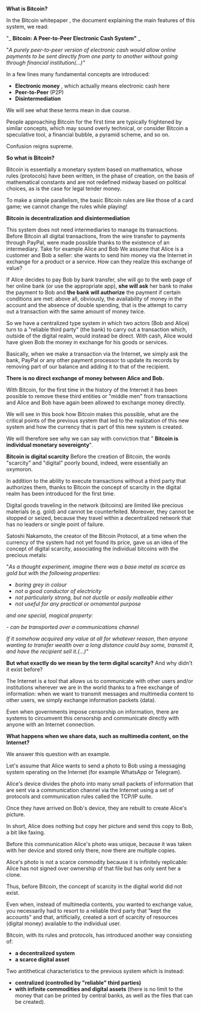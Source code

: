 **What is Bitcoin?**

In the Bitcoin whitepaper
, the document explaining the main features of this system, we read:

&quot;_ **Bitcoin: A Peer-to-Peer Electronic Cash System&quot;** _

&quot;_A purely peer-to-peer version of electronic cash would allow online payments to be sent directly from one party to another without going through financial institution(...)&quot;_

In a few lines many fundamental concepts are introduced:

- **Electronic money** , which actually means electronic cash here
- **Peer-to-Peer** (P2P)
- **Disintermediation**

We will see what these terms mean in due course.

People approaching Bitcoin for the first time are typically frightened by similar concepts, which may sound overly technical, or consider Bitcoin a speculative tool, a financial bubble, a pyramid scheme, and so on.

Confusion reigns supreme.

**So what is Bitcoin?**

Bitcoin is essentially a monetary system based on mathematics, whose rules (protocols) have been written, in the phase of creation, on the basis of mathematical constants and are not redefined midway based on political choices, as is the case for legal tender money.

To make a simple parallelism, the basic Bitcoin rules are like those of a card game; we cannot change the rules while playing!

**Bitcoin is decentralization and disintermediation**

This system does not need intermediaries to manage its transactions.
 Before Bitcoin all digital transactions, from the wire transfer to payments through PayPal, were made possible thanks to the existence of an intermediary. Take for example Alice and Bob We assume that Alice is a customer and Bob a seller: she wants to send him money via the Internet in exchange for a product or a service.
 How can they realize this exchange of value?

If Alice decides to pay Bob by bank transfer, she will go to the web page of her online bank (or use the appropriate app), **she will ask** her bank to make the payment to Bob and **the bank will authorize** the payment if certain conditions are met: above all, obviously, the availability of money in the account and the absence of double spending, that is the attempt to carry out a transaction with the same amount of money twice.

So we have a centralized type system in which two actors (Bob and Alice) turn to a &quot;reliable third party&quot; (the bank) to carry out a transaction which, outside of the digital realm, would instead be direct. With cash, Alice would have given Bob the money in exchange for his goods or services.

Basically, when we make a transaction via the Internet, we simply ask the bank, PayPal or any other payment processor to update its records by removing part of our balance and adding it to that of the recipient.

**There is no direct exchange of money between Alice and Bob.**

With Bitcoin, for the first time in the history of the Internet it has been possible to remove these third entities or &quot;middle men&quot; from transactions and Alice and Bob have again been allowed to exchange money directly.

We will see in this book how Bitcoin makes this possible, what are the critical points of the previous system that led to the realization of this new system and how the currency that is part of this new system is created.

We will therefore see why we can say with conviction that &quot; **Bitcoin is individual monetary sovereignty**&quot;.

**Bitcoin is digital scarcity**
Before the creation of Bitcoin, the words &quot;scarcity&quot; and &quot;digital&quot; poorly bound, indeed, were essentially an oxymoron.

In addition to the ability to execute transactions without a third party that authorizes them, thanks to Bitcoin the concept of scarcity in the digital realm has been introduced for the first time.

Digital goods traveling in the network (bitcoins) are limited like precious materials (e.g. gold) and cannot be counterfeited. Moreover, they cannot be stopped or seized, because they travel within a decentralized network that has no leaders or single point of failure.

Satoshi Nakamoto, the creator of the Bitcoin Protocol, at a time when the currency of the system had not yet found its price, gave us an idea of the concept of digital scarcity, associating the individual bitcoins with the precious metals:

&quot;_As a thought experiment, imagine there was a base metal as scarce as gold but with the following properties:_

- _boring grey in colour_
- _not a good conductor of electricity_
- _not particularly strong, but not ductile or easily malleable either_
- _not useful for any practical or ornamental purpose_

_and one special, magical property:_

_- can be transported over a communications channel_

_If it somehow acquired any value at all for whatever reason, then anyone wanting to transfer wealth over a long distance could buy some, transmit it, and have the recipient sell it.(...)&quot;_

**But what exactly do we mean by the term digital scarcity?**
And why didn&#39;t it exist before?

The Internet is a tool that allows us to communicate with other users and/or institutions wherever we are in the world thanks to a free exchange of information: when we want to transmit messages and multimedia content to other users, we simply exchange information packets (data).

Even when governments impose censorship on information, there are systems to circumvent this censorship and communicate directly with anyone with an Internet connection.

**What happens when we share data, such as multimedia content, on the Internet?**

We answer this question with an example.

Let&#39;s assume that Alice wants to send a photo to Bob using a messaging system operating on the Internet (for example WhatsApp or Telegram).

Alice&#39;s device divides the photo into many small packets of information that are sent via a communication channel via the Internet using a set of protocols and communication rules called the TCP/IP suite.

Once they have arrived on Bob&#39;s device, they are rebuilt to create Alice&#39;s picture.

In short, Alice does nothing but copy her picture and send this copy to Bob, a bit like faxing.

Before this communication Alice&#39;s photo was unique, because it was taken with her device and stored only there, now there are multiple copies.

Alice&#39;s photo is not a scarce commodity because it is infinitely replicable: Alice has not signed over ownership of that file but has only sent her a clone.

Thus, before Bitcoin, the concept of scarcity in the digital world did not exist.

Even when, instead of multimedia contents, you wanted to exchange value, you necessarily had to resort to a reliable third party that &quot;kept the accounts&quot; and that, artificially, created a sort of scarcity of resources (digital money) available to the individual user.

Bitcoin, with its rules and protocols, has introduced another way consisting of:

- **a decentralized system**
- **a scarce digital asset**

Two antithetical characteristics to the previous system which is instead:

- **centralized (controlled by &quot;reliable&quot; third parties)**
- **with infinite commodities and digital assets** (there is no limit to the money that can be printed by central banks, as well as the files that can be created).
